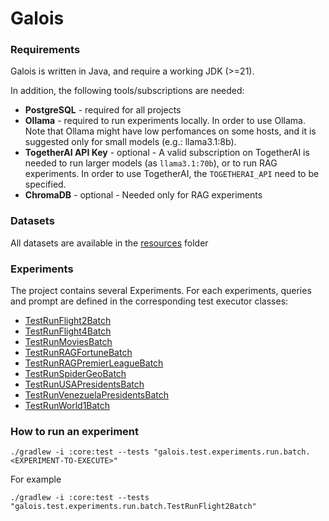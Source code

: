 # Galois


### Requirements
Galois is written in Java, and require a working JDK (>=21).

In addition, the following tools/subscriptions are needed:
- **PostgreSQL** - required for all projects
- **Ollama** - required to run experiments locally. In order to use Ollama. Note that Ollama might have low perfomances on some hosts, and it is suggested only for small models (e.g.: llama3.1:8b).
- **TogetherAI API Key** - optional - A valid subscription on TogetherAI is needed to run larger models (as `llama3.1:70b`), or to run RAG experiments. In order to use TogetherAI, the `TOGETHERAI_API` need to be specified.
- **ChromaDB** - optional - Needed only for RAG experiments

### Datasets
All datasets are available in the [resources](core/src/test/resources) folder

### Experiments
The project contains several Experiments. For each experiments, queries and prompt are defined in the corresponding test executor classes:
- [TestRunFlight2Batch](core/src/test/java/galois/test/experiments/run/batch/TestRunFlight2Batch.java)
- [TestRunFlight4Batch](core/src/test/java/galois/test/experiments/run/batch/TestRunFlight4Batch.java)
- [TestRunMoviesBatch](core/src/test/java/galois/test/experiments/run/batch/TestRunMoviesBatch.java)
- [TestRunRAGFortuneBatch](core/src/test/java/galois/test/experiments/run/batch/TestRunRAGFortuneBatch.java)
- [TestRunRAGPremierLeagueBatch](core/src/test/java/galois/test/experiments/run/batch/TestRunRAGPremierLeagueBatch.java)
- [TestRunSpiderGeoBatch](core/src/test/java/galois/test/experiments/run/batch/TestRunSpiderGeoBatch.java)
- [TestRunUSAPresidentsBatch](core/src/test/java/galois/test/experiments/run/batch/TestRunUSAPresidentsBatch.java)
- [TestRunVenezuelaPresidentsBatch](core/src/test/java/galois/test/experiments/run/batch/TestRunVenezuelaPresidentsBatch.java)
- [TestRunWorld1Batch](core/src/test/java/galois/test/experiments/run/batch/TestRunWorld1Batch.java)

### How to run an experiment

`./gradlew -i :core:test --tests "galois.test.experiments.run.batch.<EXPERIMENT-TO-EXECUTE>"`

For example

`./gradlew -i :core:test --tests "galois.test.experiments.run.batch.TestRunFlight2Batch"`
